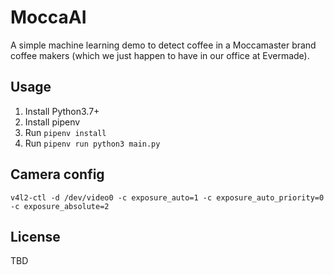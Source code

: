 # MoccaAI

A simple machine learning demo to detect coffee in a Moccamaster brand coffee makers (which we just happen to have in our office at Evermade).

## Usage

1. Install Python3.7+
2. Install pipenv
3. Run `pipenv install`
4. Run `pipenv run python3 main.py`

## Camera config

`v4l2-ctl -d /dev/video0 -c exposure_auto=1 -c exposure_auto_priority=0 -c exposure_absolute=2`

## License

TBD
